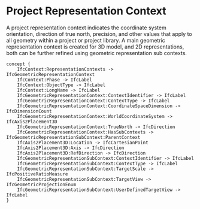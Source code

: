 Project Representation Context
==============================

A project representation context indicates the coordinate system orientation, direction of true north, precision, and other values that apply to all geometry within a project or project library. A main geometric representation context is created for 3D model, and 2D representations, both can be further refined using geometric representation sub contexts.

```
concept {
    IfcContext:RepresentationContexts -> IfcGeometricRepresentationContext
    IfcContext:Phase -> IfcLabel
    IfcContext:ObjectType -> IfcLabel
    IfcContext:LongName -> IfcLabel
    IfcGeometricRepresentationContext:ContextIdentifier -> IfcLabel
    IfcGeometricRepresentationContext:ContextType -> IfcLabel
    IfcGeometricRepresentationContext:CoordinateSpaceDimension -> IfcDimensionCount
    IfcGeometricRepresentationContext:WorldCoordinateSystem -> IfcAxis2Placement3D
    IfcGeometricRepresentationContext:TrueNorth -> IfcDirection
    IfcGeometricRepresentationContext:HasSubContexts -> IfcGeometricRepresentationSubContext:ParentContext
    IfcAxis2Placement3D:Location -> IfcCartesianPoint
    IfcAxis2Placement3D:Axis -> IfcDirection
    IfcAxis2Placement3D:RefDirection -> IfcDirection
    IfcGeometricRepresentationSubContext:ContextIdentifier -> IfcLabel
    IfcGeometricRepresentationSubContext:ContextType -> IfcLabel
    IfcGeometricRepresentationSubContext:TargetScale -> IfcPositiveRatioMeasure
    IfcGeometricRepresentationSubContext:TargetView -> IfcGeometricProjectionEnum
    IfcGeometricRepresentationSubContext:UserDefinedTargetView -> IfcLabel
}
```
